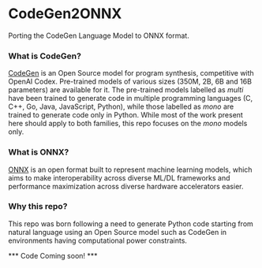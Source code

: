 # CodeGen2ONNX
Porting the CodeGen Language Model to ONNX format.  
### What is CodeGen?
[CodeGen](https://github.com/salesforce/CodeGen) is an Open Source model for program synthesis, competitive with OpenAI Codex. Pre-trained models of various sizes (350M, 2B, 6B and 16B parameters) are available for it. The pre-trained models labelled as *multi* have been trained to generate code in multiple programming languages (C, C++, Go, Java, JavaScript, Python), while those labelled as *mono* are trained to generate code only in Python. While most of the work present here should apply to both families, this repo focuses on the *mono* models only.  
### What is ONNX?
[ONNX](https://onnx.ai/) is an open format built to represent machine learning models, which aims to make interoperability across diverse ML/DL frameworks and performance maximization across diverse hardware accelerators easier.  
### Why this repo?
This repo was born following a need to generate Python code starting from natural language using an Open Source model such as CodeGen in environments having computational power constraints.   
  
*** Code Coming soon! ***   
